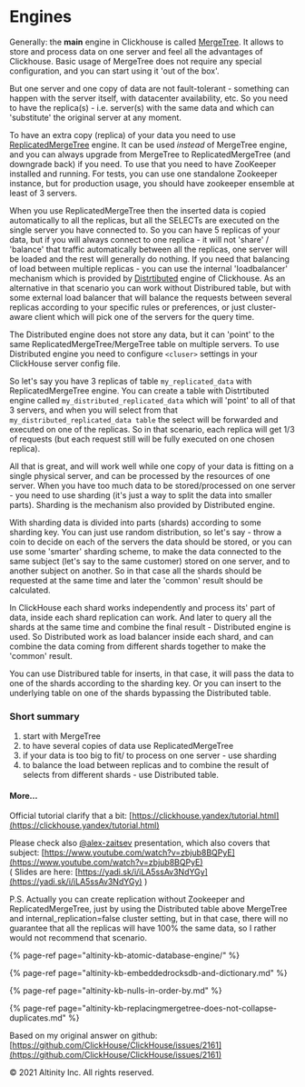 # Engines

Generally: the **main** engine in Clickhouse is called [MergeTree](https://clickhouse.yandex/docs/en/table_engines/mergetree/). It allows to store and process data on one server and feel all the advantages of Clickhouse. Basic usage of MergeTree does not require any special configuration, and you can start using it 'out of the box'.

But one server and one copy of data are not fault-tolerant - something can happen with the server itself, with datacenter availability, etc. So you need to have the replica\(s\) - i.e. server\(s\) with the same data and which can 'substitute' the original server at any moment.

To have an extra copy \(replica\) of your data you need to use [ReplicatedMergeTree](https://clickhouse.yandex/docs/en/table_engines/replication/) engine. It can be used _instead_ of MergeTree engine, and you can always upgrade from MergeTree to ReplicatedMergeTree \(and downgrade back\) if you need. To use that you need to have ZooKeeper installed and running. For tests, you can use one standalone Zookeeper instance, but for production usage, you should have zookeeper ensemble at least of 3 servers.

When you use ReplicatedMergeTree then the inserted data is copied automatically to all the replicas, but all the SELECTs are executed on the single server you have connected to. So you can have 5 replicas of your data, but if you will always connect to one replica - it will not 'share' / 'balance' that traffic automatically between all the replicas, one server will be loaded and the rest will generally do nothing. If you need that balancing of load between multiple replicas - you can use the internal 'loadbalancer' mechanism which is provided by [Distrtibuted](https://clickhouse.yandex/docs/en/table_engines/distributed/) engine of Clickhouse. As an alternative in that scenario you can work without Distribured table, but with some external load balancer that will balance the requests between several replicas according to your specific rules or preferences, or just cluster-aware client which will pick one of the servers for the query time. 

The Distributed engine does not store any data, but it can 'point' to the same ReplicatedMergeTree/MergeTree table on multiple servers. To use Distributed engine you need to configure `<cluser>` settings in your ClickHouse server config file.

So let's say you have 3 replicas of table `my_replicated_data` with ReplicatedMergeTree engine. You can create a table with Distrtibuted engine called `my_distributed_replicated_data` which will 'point' to all of that 3 servers, and when you will select from that `my_distributed_replicated_data table` the select will be forwarded and executed on one of the replicas. So in that scenario, each replica will get 1/3 of requests \(but each request still will be fully executed on one chosen replica\).

All that is great, and will work well while one copy of your data is fitting on a single physical server, and can be processed by the resources of one server. When you have too much data to be stored/processed on one server - you need to use sharding \(it's just a way to split the data into smaller parts\). Sharding is the mechanism also provided by Distributed engine.

With sharding data is divided into parts \(shards\) according to some sharding key. You can just use random distribution, so let's say - throw a coin to decide on each of the servers the data should be stored, or you can use some 'smarter' sharding scheme, to make the data connected to the same subject \(let's say to the same customer\) stored on one server, and to another subject on another. So in that case all the shards should be requested at the same time and later the 'common' result should be calculated.

In ClickHouse each shard works independently and process its' part of data, inside each shard replication can work. And later to query all the shards at the same time and combine the final result - Distributed engine is used. So Distributed work as load balancer inside each shard, and can combine the data coming from different shards together to make the 'common' result.

You can use Distribured table for inserts, in that case, it will pass the data to one of the shards according to the sharding key. Or you can insert to the underlying table on one of the shards bypassing the Distributed table.

### Short summary

1. start with MergeTree
2. to have several copies of data use ReplicatedMergeTree
3. if your data is too big to fit/ to process on one server - use sharding
4. to balance the load between replicas and to combine the result of selects from different shards - use Distributed table.

#### More...

Official tutorial clarify that a bit: [https://clickhouse.yandex/tutorial.html](https://clickhouse.yandex/tutorial.html)

Please check also [@alex-zaitsev](https://github.com/alex-zaitsev) presentation, which also covers that subject: [https://www.youtube.com/watch?v=zbjub8BQPyE](https://www.youtube.com/watch?v=zbjub8BQPyE)  
 \( Slides are here: [https://yadi.sk/i/iLA5ssAv3NdYGy](https://yadi.sk/i/iLA5ssAv3NdYGy) \)

P.S. Actually you can create replication without Zookeeper and ReplicatedMergeTree, just by using the Distributed table above MergeTree and internal\_replication=false cluster setting, but in that case, there will no guarantee that all the replicas will have 100% the same data, so I rather would not recommend that scenario.

{% page-ref page="altinity-kb-atomic-database-engine/" %}

{% page-ref page="altinity-kb-embeddedrocksdb-and-dictionary.md" %}

{% page-ref page="altinity-kb-nulls-in-order-by.md" %}

{% page-ref page="altinity-kb-replacingmergetree-does-not-collapse-duplicates.md" %}

Based on my original answer on github: [https://github.com/ClickHouse/ClickHouse/issues/2161](https://github.com/ClickHouse/ClickHouse/issues/2161)

© 2021 Altinity Inc. All rights reserved.


